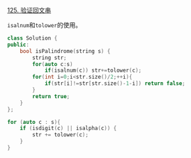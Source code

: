 [125. 验证回文串](https://leetcode-cn.com/problems/valid-palindrome/)

`isalnum`和`tolower`的使用。
```cpp
class Solution {
public:
    bool isPalindrome(string s) {
        string str;
        for(auto c:s)
            if(isalnum(c)) str+=tolower(c);
        for(int i=0;i<str.size()/2;++i){
            if(str[i]!=str[str.size()-1-i]) return false;
        }
        return true;
    }
};
```

```cpp
for (auto c : s){
    if (isdigit(c) || isalpha(c)) {
        str += tolower(c);
    }
}
```